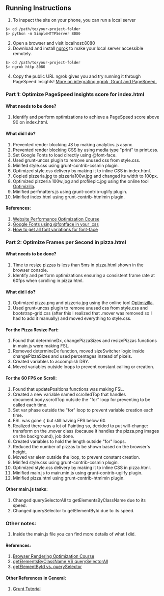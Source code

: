 ## Running Instructions

1. To inspect the site on your phone, you can run a local server

  ```bash
  $> cd /path/to/your-project-folder
  $> python -m SimpleHTTPServer 8080
  ```

2. Open a browser and visit localhost:8080
3. Download and install [ngrok](https://ngrok.com/) to make your local server accessible remotely.

  ``` bash
  $> cd /path/to/your-project-folder
  $> ngrok http 8080
  ```

4. Copy the public URL ngrok gives you and try running it through PageSpeed Insights! [More on integrating ngrok, Grunt and PageSpeed.](http://www.jamescryer.com/2014/06/12/grunt-pagespeed-and-ngrok-locally-testing/)

### Part 1: Optimize PageSpeed Insights score for index.html

#### What needs to be done?

1. Identify and perform optimizations to achieve a PageSpeed score above 90 on index.html.

#### What did I do?

1. Prevented render blocking JS by making analytics.js async.
2. Prevented render blocking CSS by using media type "print" to print.css.
3. Set Google Fonts to load directly using @font-face.
4. Used grunt-uncss plugin to remove unused css from style.css.
5. Minifed style.css using grunt-contrib-cssmin plugin.
6. Optimized style.css delivery by making it to inline CSS in index.html.
7. Copied pizzeria.jpg to pizzeria100w.jpg and changed its width to 100px.
8. Optimized pizzeria 100w.jpg and profilepic.jpg using the online tool [Optimizilla](http://optimizilla.com/).
9. Minified perfmatters.js using grunt-contrib-uglify plugin.
10. Minified index.html using grunt-contrib-htmlmin plugin.

#### References:

1. [Website Performance Optimization Course](https://www.udacity.com/course/website-performance-optimization--ud884-nd)
2. [Google Fonts using @fontface in your .css](https://coderwall.com/p/5vrdkg/google-fonts-using-fontface-in-your-css)
3. [How to get all font variations for font-face](http://stackoverflow.com/questions/25011533/google-font-api-uses-browser-detection-how-to-get-all-font-variations-for-font)

### Part 2: Optimize Frames per Second in pizza.html

#### What needs to be done?

1. Time to resize pizzas is less than 5ms in pizza.html shown in the browser console.
2. Identify and perform optimizations ensuring a consistent frame rate at 60fps when scrolling in pizza.html.

#### What did I do?

1. Optimized pizza.png and pizzeria.jpg using the online tool [Optimizilla](http://optimizilla.com/).
2. Used grunt-uncss plugin to remove unused css from style.css and bootstrap-grid.css (after this I realized that .mover was removed so I had to add it manually) and moved everything to style.css.

#### For the Pizza Resize Part:

1. Found that determineDx, changePizzaSizes and resizePizzas functions in main.js were making FSL.
2. Removed determineDx function, moved sizeSwitcher logic inside changePizzaSizes and used percentages instead of pixels.
3. Created variables to accomplish DRY.
4. Moved variables outside loops to prevent constant calling or creation.

#### For the 60 FPS on Scroll:

1. Found that updatePositions functions was making FSL.
2. Created a new variable named scrolledTop that handles document.body.scrollTop outside the "for" loop for preventing to be called each time.
3. Set var phase outside the "for" loop to prevent variable creation each time.
4. FSL was gone :) but still having FPS below 60.
5. Realized there was a lot of Painting so, decided to put will-change: transform on the .mover class (because it handles the pizza.png images on the background), job done.
6. Created variables to hold the length outside "for" loops.
7. Reduced the number of pizzas to be shown based on the browser's height.
8. Moved var elem outside the loop, to prevent constant creation.
9. Minifed style.css using grunt-contrib-cssmin plugin.
10. Optimized style.css delivery by making it to inline CSS in pizza.html.
11. Minified main.js to main.min.js using grunt-contrib-uglify plugin.
12. Minified pizza.html using grunt-contrib-htmlmin plugin.

#### Other main.js tasks:

1. Changed querySelectorAll to getElementsByClassName due to its speed.
2. Changed querySelector to getElementById due to its speed.

### Other notes:

1. Inside the main.js file you can find more details of what I did.

#### References:

1. [Browser Rendering Optimization Course](https://www.udacity.com/course/browser-rendering-optimization--ud860-nd)
2. [getElementsByClassName VS querySelectorAll](https://jsperf.com/getelementsbyclassname-vs-queryselectorall/18)
3. [getElementById vs. querySelector](https://jsperf.com/getelementbyid-vs-queryselector/11)

#### Other References in General:

1. [Grunt Tutorial](https://www.youtube.com/watch?v=zfzUH9Keu1s&list=PLpP9FLMkNf55_LqrPuSUxcs84bMvQiPD8)
